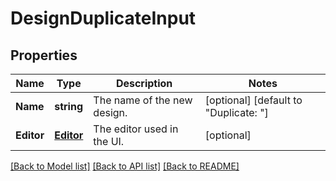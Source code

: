 # DesignDuplicateInput

## Properties

Name | Type | Description | Notes
------------ | ------------- | ------------- | -------------
**Name** | **string** | The name of the new design. |[optional] [default to "Duplicate: <original design name>"]
**Editor** | [**Editor**](Editor.md) | The editor used in the UI. |[optional] 

[[Back to Model list]](../README.md#documentation-for-models) [[Back to API list]](../README.md#documentation-for-api-endpoints) [[Back to README]](../README.md)


